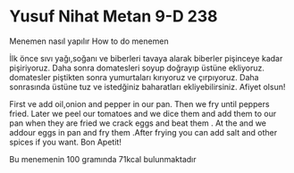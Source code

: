 # Yusuf Nihat Metan 9-D 238
Menemen nasıl yapılır
How to do menemen

İlk önce sıvı yağı,soğanı ve biberleri  tavaya alarak biberler pişinceye kadar pişiriyoruz. Daha sonra domatesleri soyup doğrayıp üstüne ekliyoruz. domatesler piştikten sonra yumurtaları kırıyoruz ve çırpıyoruz. Daha sonrasında üstüne tuz ve istedğiniz baharatları ekliyebilirsiniz. Afiyet olsun!

First ve add oil,onion and pepper in our pan. Then we fry until peppers fried. Later we peel our tomatoes and we dice them and add them to our pan when they are fried we crack eggs and beat them . At the and we addour eggs in pan and fry them .After frying you can add salt and other spices if you want. Bon Apetit!

Bu menemenin 100 gramında 71kcal bulunmaktadır
